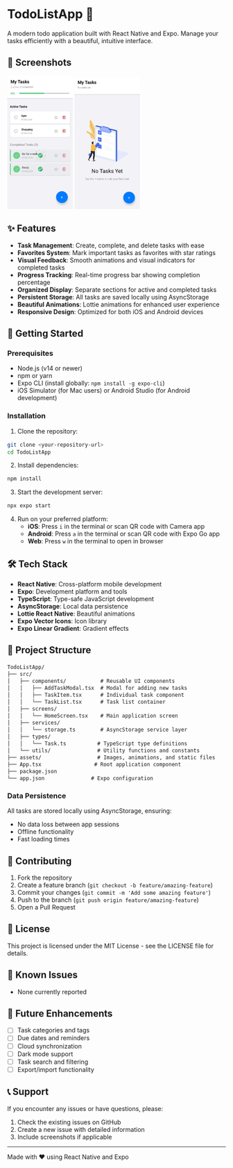 # TodoListApp 📝

A modern todo application built with React Native and Expo. Manage your tasks efficiently with a beautiful, intuitive interface.

## 📱 Screenshots

<p float="left">
  <img src="./assets/screenshots/screen_1.jpeg" width="30%" />
  <img src="./assets/screenshots/screen_2.jpeg" width="30%" />
</p>

## ✨ Features

- **Task Management**: Create, complete, and delete tasks with ease
- **Favorites System**: Mark important tasks as favorites with star ratings
- **Visual Feedback**: Smooth animations and visual indicators for completed tasks
- **Progress Tracking**: Real-time progress bar showing completion percentage
- **Organized Display**: Separate sections for active and completed tasks
- **Persistent Storage**: All tasks are saved locally using AsyncStorage
- **Beautiful Animations**: Lottie animations for enhanced user experience
- **Responsive Design**: Optimized for both iOS and Android devices

## 🚀 Getting Started

### Prerequisites

- Node.js (v14 or newer)
- npm or yarn
- Expo CLI (install globally: `npm install -g expo-cli`)
- iOS Simulator (for Mac users) or Android Studio (for Android development)

### Installation

1. Clone the repository:
```bash
git clone <your-repository-url>
cd TodoListApp
```

2. Install dependencies:
```bash
npm install
```

3. Start the development server:
```bash
npx expo start
```

4. Run on your preferred platform:
   - **iOS**: Press `i` in the terminal or scan QR code with Camera app
   - **Android**: Press `a` in the terminal or scan QR code with Expo Go app
   - **Web**: Press `w` in the terminal to open in browser

## 🛠️ Tech Stack

- **React Native**: Cross-platform mobile development
- **Expo**: Development platform and tools
- **TypeScript**: Type-safe JavaScript development
- **AsyncStorage**: Local data persistence
- **Lottie React Native**: Beautiful animations
- **Expo Vector Icons**: Icon library
- **Expo Linear Gradient**: Gradient effects

## 📁 Project Structure

```
TodoListApp/
├── src/
│   ├── components/           # Reusable UI components
│   │   ├── AddTaskModal.tsx  # Modal for adding new tasks
│   │   ├── TaskItem.tsx      # Individual task component
│   │   └── TaskList.tsx      # Task list container
│   ├── screens/
│   │   └── HomeScreen.tsx    # Main application screen
│   ├── services/
│   │   └── storage.ts        # AsyncStorage service layer
│   ├── types/
│   │   └── Task.ts          # TypeScript type definitions
│   └── utils/               # Utility functions and constants
├── assets/                  # Images, animations, and static files
├── App.tsx                 # Root application component
├── package.json
└── app.json               # Expo configuration
```

### Data Persistence
All tasks are stored locally using AsyncStorage, ensuring:
- No data loss between app sessions
- Offline functionality
- Fast loading times

## 🤝 Contributing

1. Fork the repository
2. Create a feature branch (`git checkout -b feature/amazing-feature`)
3. Commit your changes (`git commit -m 'Add some amazing feature'`)
4. Push to the branch (`git push origin feature/amazing-feature`)
5. Open a Pull Request

## 📄 License

This project is licensed under the MIT License - see the LICENSE file for details.

## 🐛 Known Issues

- None currently reported

## 🚧 Future Enhancements

- [ ] Task categories and tags
- [ ] Due dates and reminders
- [ ] Cloud synchronization
- [ ] Dark mode support
- [ ] Task search and filtering
- [ ] Export/import functionality

## 📞 Support

If you encounter any issues or have questions, please:
1. Check the existing issues on GitHub
2. Create a new issue with detailed information
3. Include screenshots if applicable

---

Made with ❤️ using React Native and Expo
